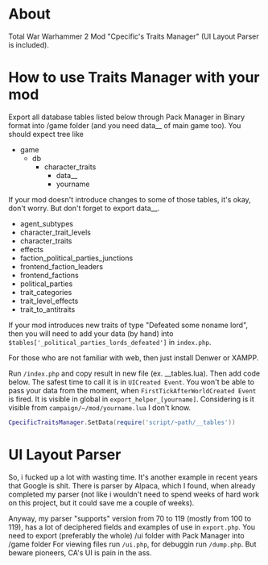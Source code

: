 # About
Total War Warhammer 2 Mod "Cpecific's Traits Manager" (UI Layout Parser is included).

# How to use Traits Manager with your mod
Export all database tables listed below through Pack Manager in Binary format into /game folder (and you need data__ of main game too).
You should expect tree like
- game
  - db
    - character_traits
	  - data__
	  - yourname

If your mod doesn't introduce changes to some of those tables, it's okay, don't worry. But don't forget to export data__.
* agent_subtypes
* character_trait_levels
* character_traits
* effects
* faction_political_parties_junctions
* frontend_faction_leaders
* frontend_factions
* political_parties
* trait_categories
* trait_level_effects
* trait_to_antitraits

If your mod introduces new traits of type "Defeated some noname lord", then you will need to add your data (by hand) into `$tables['_political_parties_lords_defeated']` in `index.php`.

For those who are not familiar with web, then just install Denwer or XAMPP.

Run `/index.php` and copy result in new file (ex. __tables.lua). Then add code below. The safest time to call it is in `UICreated Event`. You won't be able to pass your data from the moment, when `FirstTickAfterWorldCreated Event` is fired. It is visible in global in `export_helper_[yourname]`. Considering is it visible from `campaign/~/mod/yourname.lua` I don't know.
```lua
CpecificTraitsManager.SetData(require('script/~path/__tables'))
```

# UI Layout Parser
So, i fucked up a lot with wasting time. It's another example in recent years that Google is shit.
There is parser by Alpaca, which I found, when already completed my parser (not like i wouldn't need to spend weeks of hard work on this project, but it could save me a couple of weeks).

Anyway, my parser "supports" version from 70 to 119 (mostly from 100 to 119), has a lot of deciphered fields and examples of use in `export.php`.
You need to export (preferably the whole) /ui folder with Pack Manager into /game folder
For viewing files run `/ui.php`, for debuggin run `/dump.php`.
But beware pioneers, CA's UI is pain in the ass.